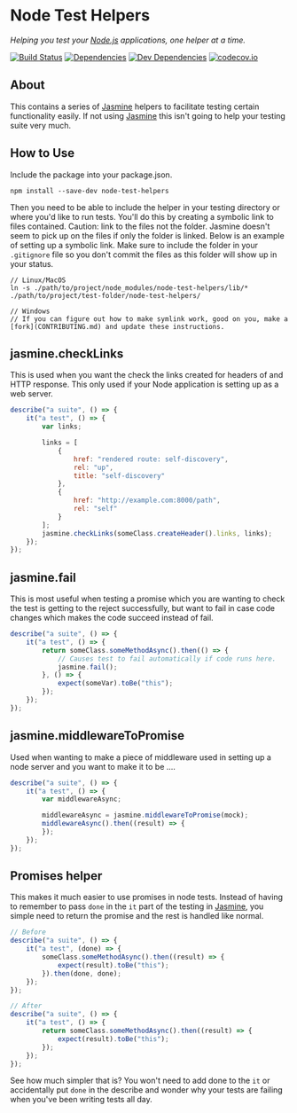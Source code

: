 Node Test Helpers
=================
*Helping you test your [Node.js] applications, one helper at a time.*

[![Build Status][travis-image]][Travis CI]
[![Dependencies][dependencies-image]][Dependencies]
[![Dev Dependencies][devdependencies-image]][Dev Dependencies]
[![codecov.io][codecov-image]][Code Coverage]

About
-----
This contains a series of [Jasmine] helpers to facilitate testing certain functionality easily. If not using [Jasmine] this isn't going to help your testing suite very much.


How to Use
----------
Include the package into your package.json.

```
npm install --save-dev node-test-helpers
```

Then you need to be able to include the helper in your testing directory or where you'd like to run tests. You'll do this by creating a symbolic link to files contained. Caution: link to the files not the folder. Jasmine doesn't seem to pick up on the files if only the folder is linked. Below is an example of setting up a symbolic link. Make sure to include the folder in your `.gitignore` file so you don't commit the files as this folder will show up in your status.

```
// Linux/MacOS
ln -s ./path/to/project/node_modules/node-test-helpers/lib/* ./path/to/project/test-folder/node-test-helpers/

// Windows
// If you can figure out how to make symlink work, good on you, make a [fork](CONTRIBUTING.md) and update these instructions.
```

jasmine.checkLinks
------------------
This is used when you want the check the links created for headers of and HTTP response. This only used if your Node application is setting up as a web server.

```js
describe("a suite", () => {
    it("a test", () => {
        var links;

        links = [
            {
                href: "rendered route: self-discovery",
                rel: "up",
                title: "self-discovery"
            },
            {
                href: "http://example.com:8000/path",
                rel: "self"
            }
        ];
        jasmine.checkLinks(someClass.createHeader().links, links);
    });
});
```

jasmine.fail
------------
This is most useful when testing a promise which you are wanting to check the test is getting to the reject successfully, but want to fail in case code changes which makes the code succeed instead of fail.

```js
describe("a suite", () => {
    it("a test", () => {
        return someClass.someMethodAsync().then(() => {
            // Causes test to fail automatically if code runs here.
            jasmine.fail();
        }, () => {
            expect(someVar).toBe("this");
        });
    });
});
```

jasmine.middlewareToPromise
---------------------------
Used when wanting to make a piece of middleware used in setting up a node server and you want to make it to be ....

```js
describe("a suite", () => {
    it("a test", () => {
        var middlewareAsync;

        middlewareAsync = jasmine.middlewareToPromise(mock);
        middlewareAsync().then((result) => {
        });
    });
});
```

Promises helper
---------------

This makes it much easier to use promises in node tests. Instead of having to remember to pass `done` in the `it` part of the testing in [Jasmine], you simple need to return the promise and the rest is handled like normal.

```js
// Before
describe("a suite", () => {
    it("a test", (done) => {
        someClass.someMethodAsync().then((result) => {
            expect(result).toBe("this");
        }).then(done, done);
    });
});

// After
describe("a suite", () => {
    it("a test", () => {
        return someClass.someMethodAsync().then((result) => {
            expect(result).toBe("this");
        });
    });
});
```
See how much simpler that is? You won't need to add done to the `it` or accidentally put `done` in the describe and wonder why your tests are failing when you've been writing tests all day.


[Code Coverage]: https://codecov.io/github/AbsentSemicolon/node-test-helpers?branch=develop
[codecov-image]: https://codecov.io/github/AbsentSemicolon/node-test-helpers/coverage.svg?branch=develop
[Dev Dependencies]: https://david-dm.org/AbsentSemicolon/node-test-helpers/develop#info=devDependencies
[devdependencies-image]: https://david-dm.org/AbsentSemicolon/node-test-helpers/develop/dev-status.png
[Dependencies]: https://david-dm.org/absentsemicolon/node-test-helpers/develop
[dependencies-image]: https://david-dm.org/absentsemicolon/node-test-helpers/develop.png
[Jasmine]: https://jasmine.github.io/
[Node.js]: https://nodejs.org
[travis-image]: https://secure.travis-ci.org/AbsentSemicolon/node-test-helpers.png
[Travis CI]: http://travis-ci.org/AbsentSemicolon/node-test-helpers
